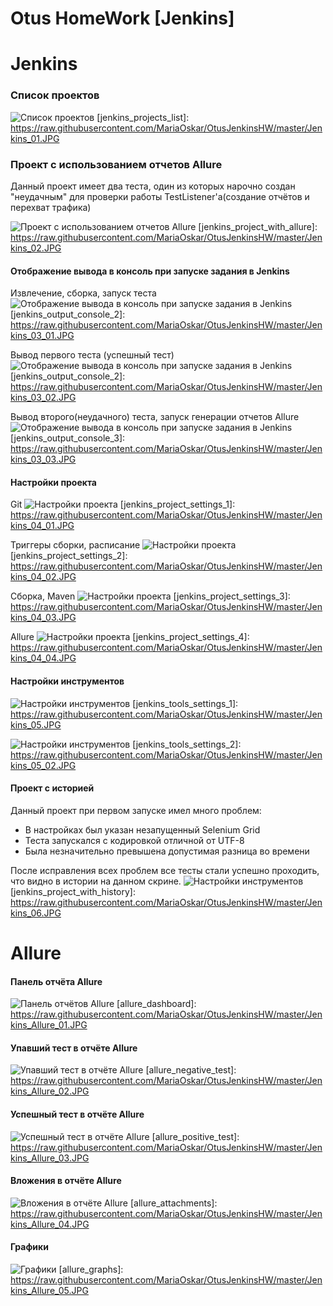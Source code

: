 # Otus HomeWork [Jenkins]


Jenkins
=======

### Список проектов

![Список проектов](https://raw.githubusercontent.com/MariaOskar/OtusJenkinsHW/master/Jenkins_01.JPG)
[jenkins_projects_list]: https://raw.githubusercontent.com/MariaOskar/OtusJenkinsHW/master/Jenkins_01.JPG


### Проект с использованием отчетов Allure
Данный проект имеет два теста, один из которых нарочно создан "неудачным" для проверки работы TestListener'а(создание отчётов и перехват трафика)

![Проект с использованием отчетов Allure](https://raw.githubusercontent.com/MariaOskar/OtusJenkinsHW/master/Jenkins_02.JPG)
[jenkins_project_with_allure]: https://raw.githubusercontent.com/MariaOskar/OtusJenkinsHW/master/Jenkins_02.JPG


#### Отображение вывода в консоль при запуске задания в Jenkins

Извлечение, сборка, запуск теста
![Отображение вывода в консоль при запуске задания в Jenkins](https://raw.githubusercontent.com/MariaOskar/OtusJenkinsHW/master/Jenkins_03_01.JPG)
[jenkins_output_console_2]: https://raw.githubusercontent.com/MariaOskar/OtusJenkinsHW/master/Jenkins_03_01.JPG

Вывод первого теста (успешный тест)
![Отображение вывода в консоль при запуске задания в Jenkins](https://raw.githubusercontent.com/MariaOskar/OtusJenkinsHW/master/Jenkins_03_02.JPG)
[jenkins_output_console_2]: https://raw.githubusercontent.com/MariaOskar/OtusJenkinsHW/master/Jenkins_03_02.JPG

Вывод второго(неудачного) теста, запуск генерации отчетов Allure
![Отображение вывода в консоль при запуске задания в Jenkins](https://raw.githubusercontent.com/MariaOskar/OtusJenkinsHW/master/Jenkins_03_03.JPG)
[jenkins_output_console_3]: https://raw.githubusercontent.com/MariaOskar/OtusJenkinsHW/master/Jenkins_03_03.JPG



#### Настройки проекта

Git
![Настройки проекта](https://raw.githubusercontent.com/MariaOskar/OtusJenkinsHW/master/Jenkins_04_01.JPG)
[jenkins_project_settings_1]: https://raw.githubusercontent.com/MariaOskar/OtusJenkinsHW/master/Jenkins_04_01.JPG

Триггеры сборки, расписание
![Настройки проекта](https://raw.githubusercontent.com/MariaOskar/OtusJenkinsHW/master/Jenkins_04_02.JPG)
[jenkins_project_settings_2]: https://raw.githubusercontent.com/MariaOskar/OtusJenkinsHW/master/Jenkins_04_02.JPG

Сборка, Maven
![Настройки проекта](https://raw.githubusercontent.com/MariaOskar/OtusJenkinsHW/master/Jenkins_04_03.JPG)
[jenkins_project_settings_3]: https://raw.githubusercontent.com/MariaOskar/OtusJenkinsHW/master/Jenkins_04_03.JPG

Allure
![Настройки проекта](https://raw.githubusercontent.com/MariaOskar/OtusJenkinsHW/master/Jenkins_04_04.JPG)
[jenkins_project_settings_4]: https://raw.githubusercontent.com/MariaOskar/OtusJenkinsHW/master/Jenkins_04_04.JPG


#### Настройки инструментов
![Настройки инструментов](https://raw.githubusercontent.com/MariaOskar/OtusJenkinsHW/master/Jenkins_05.JPG)
[jenkins_tools_settings_1]: https://raw.githubusercontent.com/MariaOskar/OtusJenkinsHW/master/Jenkins_05.JPG

![Настройки инструментов](https://raw.githubusercontent.com/MariaOskar/OtusJenkinsHW/master/Jenkins_05_02.JPG)
[jenkins_tools_settings_2]: https://raw.githubusercontent.com/MariaOskar/OtusJenkinsHW/master/Jenkins_05_02.JPG

#### Проект с историей

Данный проект при первом запуске имел много проблем:
* В настройках был указан незапущенный Selenium Grid
* Теста запускался c кодировкой отличной от UTF-8
* Была незначительно превышена допустимая разница во времени

После исправления всех проблем все тесты стали успешно проходить, что видно в истории на данном скрине.
![Настройки инструментов](https://raw.githubusercontent.com/MariaOskar/OtusJenkinsHW/master/Jenkins_06.JPG)
[jenkins_project_with_history]: https://raw.githubusercontent.com/MariaOskar/OtusJenkinsHW/master/Jenkins_06.JPG


Allure
======

#### Панель отчёта Allure
![Панель отчётов Allure](https://raw.githubusercontent.com/MariaOskar/OtusJenkinsHW/master/Jenkins_Allure_01.JPG)
[allure_dashboard]: https://raw.githubusercontent.com/MariaOskar/OtusJenkinsHW/master/Jenkins_Allure_01.JPG


#### Упавший тест в отчёте Allure

![Упавший тест в отчёте Allure](https://raw.githubusercontent.com/MariaOskar/OtusJenkinsHW/master/Jenkins_Allure_02.JPG)
[allure_negative_test]: https://raw.githubusercontent.com/MariaOskar/OtusJenkinsHW/master/Jenkins_Allure_02.JPG


#### Успешный тест в отчёте Allure

![Успешный тест в отчёте Allure](https://raw.githubusercontent.com/MariaOskar/OtusJenkinsHW/master/Jenkins_Allure_03.JPG)
[allure_positive_test]: https://raw.githubusercontent.com/MariaOskar/OtusJenkinsHW/master/Jenkins_Allure_03.JPG


#### Вложения в отчёте Allure

![Вложения в отчёте Allure](https://raw.githubusercontent.com/MariaOskar/OtusJenkinsHW/master/Jenkins_Allure_04.JPG)
[allure_attachments]: https://raw.githubusercontent.com/MariaOskar/OtusJenkinsHW/master/Jenkins_Allure_04.JPG


#### Графики

![Графики](https://raw.githubusercontent.com/MariaOskar/OtusJenkinsHW/master/Jenkins_Allure_05.JPG)
[allure_graphs]: https://raw.githubusercontent.com/MariaOskar/OtusJenkinsHW/master/Jenkins_Allure_05.JPG
